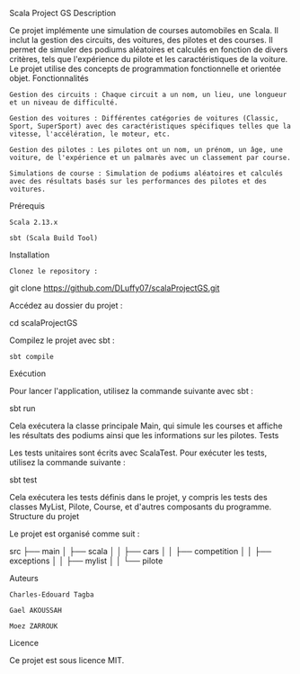 Scala Project GS
Description

Ce projet implémente une simulation de courses automobiles en Scala. Il inclut la gestion des circuits, des voitures, des pilotes et des courses. Il permet de simuler des podiums aléatoires et calculés en fonction de divers critères, tels que l'expérience du pilote et les caractéristiques de la voiture. Le projet utilise des concepts de programmation fonctionnelle et orientée objet.
Fonctionnalités

    Gestion des circuits : Chaque circuit a un nom, un lieu, une longueur et un niveau de difficulté.

    Gestion des voitures : Différentes catégories de voitures (Classic, Sport, SuperSport) avec des caractéristiques spécifiques telles que la vitesse, l'accélération, le moteur, etc.

    Gestion des pilotes : Les pilotes ont un nom, un prénom, un âge, une voiture, de l'expérience et un palmarès avec un classement par course.

    Simulations de course : Simulation de podiums aléatoires et calculés avec des résultats basés sur les performances des pilotes et des voitures.

Prérequis

    Scala 2.13.x

    sbt (Scala Build Tool)

Installation

    Clonez le repository :

git clone https://github.com/DLuffy07/scalaProjectGS.git

Accédez au dossier du projet :

cd scalaProjectGS

Compilez le projet avec sbt :

    sbt compile

Exécution

Pour lancer l'application, utilisez la commande suivante avec sbt :

sbt run

Cela exécutera la classe principale Main, qui simule les courses et affiche les résultats des podiums ainsi que les informations sur les pilotes.
Tests

Les tests unitaires sont écrits avec ScalaTest. Pour exécuter les tests, utilisez la commande suivante :

sbt test

Cela exécutera les tests définis dans le projet, y compris les tests des classes MyList, Pilote, Course, et d'autres composants du programme.
Structure du projet

Le projet est organisé comme suit :

src
 ├── main
 │    ├── scala
 │    │    ├── cars
 │    │    ├── competition
 │    │    ├── exceptions
 │    │    ├── mylist
 │    │    └── pilote


Auteurs

    Charles-Edouard Tagba

    Gael AKOUSSAH

    Moez ZARROUK
    

Licence

Ce projet est sous licence MIT.
